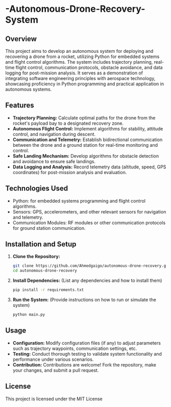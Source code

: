 # -Autonomous-Drone-Recovery-System
## Overview
This project aims to develop an autonomous system for deploying and recovering a drone from a rocket, utilizing Python for embedded systems and flight control algorithms. The system includes trajectory planning, real-time flight control, communication protocols, obstacle avoidance, and data logging for post-mission analysis. It serves as a demonstration of integrating software engineering principles with aerospace technology, showcasing proficiency in Python programming and practical application in autonomous systems.


## Features
- **Trajectory Planning:** Calculate optimal paths for the drone from the rocket's payload bay to a designated recovery zone.
- **Autonomous Flight Control:** Implement algorithms for stability, attitude control, and navigation during descent.
- **Communication and Telemetry:** Establish bidirectional communication between the drone and a ground station for real-time monitoring and control.
- **Safe Landing Mechanism:** Develop algorithms for obstacle detection and avoidance to ensure safe landings.
- **Data Logging and Analysis:** Record telemetry data (altitude, speed, GPS coordinates) for post-mission analysis and evaluation.

## Technologies Used
- Python: for embedded systems programming and flight control algorithms.
- Sensors: GPS, accelerometers, and other relevant sensors for navigation and telemetry.
- Communication Modules: RF modules or other communication protocols for ground station communication.

## Installation and Setup
1. **Clone the Repository:**
   ```bash
   git clone https://github.com/Ahmedgaigo/autonomous-drone-recovery.git
   cd autonomous-drone-recovery
   ```

2. **Install Dependencies:** (List any dependencies and how to install them)
   ```bash
   pip install -r requirements.txt
   ```

3. **Run the System:** (Provide instructions on how to run or simulate the system)
   ```bash
   python main.py
   ```

## Usage
- **Configuration:** Modify configuration files (if any) to adjust parameters such as trajectory waypoints, communication settings, etc.
- **Testing:** Conduct thorough testing to validate system functionality and performance under various scenarios.
- **Contribution:** Contributions are welcome! Fork the repository, make your changes, and submit a pull request.

## License
This project is licensed under the MIT License 


